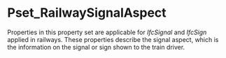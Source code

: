 # Pset_RailwaySignalAspect

Properties in this property set are applicable for _IfcSignal_ and _IfcSign_ applied in railways. These properties describe the signal aspect, which is the information on the signal or sign shown to the train driver.<!-- end of definition -->
